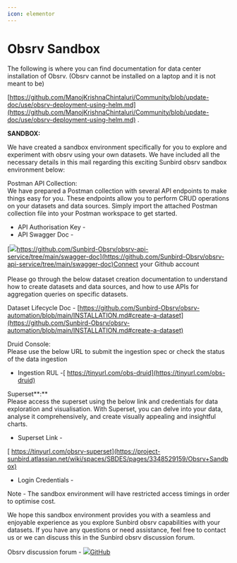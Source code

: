 ```yaml
---
icon: elementor
---
```


# Obsrv Sandbox

The following is where you can find documentation for data center installation of Obsrv. (Obsrv cannot be installed on a laptop and it is not meant to be)

&#x20;[https://github.com/ManojKrishnaChintaluri/Community/blob/update-doc/use/obsrv-deployment-using-helm.md](https://github.com/ManojKrishnaChintaluri/Community/blob/update-doc/use/obsrv-deployment-using-helm.md) .

**SANDBOX:**

We have created a sandbox environment specifically for you to explore and experiment with obsrv using your own datasets. We have included all the necessary details in this mail regarding this exciting Sunbird obsrv sandbox environment below:

Postman API Collection:\
We have prepared a Postman collection with several API endpoints to make things easy for you. These endpoints allow you to perform CRUD operations on your datasets and data sources. Simply import the attached Postman collection file into your Postman workspace to get started.

* API Authorisation Key -&#x20;
* API Swagger Doc -&#x20;

[![](https://github.githubassets.com/favicon.ico)https://github.com/Sunbird-Obsrv/obsrv-api-service/tree/main/swagger-doc](https://github.com/Sunbird-Obsrv/obsrv-api-service/tree/main/swagger-doc)Connect your Github account\
&#x20;\
Please go through the below dataset creation documentation to understand how to create datasets and data sources, and how to use APIs for aggregation queries on specific datasets.

Dataset Lifecycle Doc - [https://github.com/Sunbird-Obsrv/obsrv-automation/blob/main/INSTALLATION.md#create-a-dataset](https://github.com/Sunbird-Obsrv/obsrv-automation/blob/main/INSTALLATION.md#create-a-dataset)

&#x20;Druid Console: \
Please use the below URL to submit the ingestion spec or check the status of the data ingestion

* Ingestion RUL -[ https://tinyurl.com/obs-druid](https://tinyurl.com/obs-druid)

&#x20;

Superset**:**\
Please access the superset using the below link and credentials for data exploration and visualisation. With Superset, you can delve into your data, analyse it comprehensively, and create visually appealing and insightful charts.

* Superset Link -

[ https://tinyurl.com/obsrv-superset](https://project-sunbird.atlassian.net/wiki/spaces/SBDES/pages/3348529159/Obsrv+Sandbox)

* Login Credentials -&#x20;

Note - The sandbox environment will have restricted access timings in order to optimise cost.

We hope this sandbox environment provides you with a seamless and enjoyable experience as you explore Sunbird obsrv capabilities with your datasets. If you have any questions or need assistance, feel free to contact us or we can discuss this in the Sunbird obsrv discussion forum.

Obsrv discussion forum - [![](https://github.com/fluidicon.png)GitHub](https://github.com/orgs/Sunbird-Obsrv/discussions)
